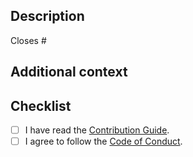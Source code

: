 ## Description

<!-- Describe your changes in detail. -->

<!--
If it resolves an open issue, link to the issue here, otherwise remove this
line.
-->

Closes #

## Additional context

<!-- If you have any other context, describe them here. -->

## Checklist

- [ ] I have read the [Contribution Guide].
- [ ] I agree to follow the [Code of Conduct].

[Contribution Guide]: https://github.com/sorairolake/rscrypt/blob/develop/CONTRIBUTING.adoc
[Code of Conduct]: https://github.com/sorairolake/rscrypt/blob/develop/CODE_OF_CONDUCT.md
